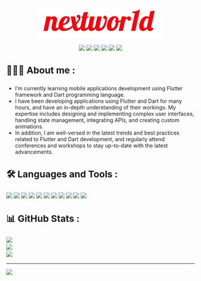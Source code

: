 <p align="center">
  <a href="https://github.com/nextwor1d">
    <img height="90" src="https://github.com/nextwor1d/nextwor1d/blob/main/assets/nextwor1d.png"/></a>
</p>

<p align="center">
  <a href="https://instagram.com/flutter_hero"><img src="https://img.shields.io/badge/INSTAGRAM-E1306C?style=for-the-badge&logo=instagram&logoColor=white"/></a>
  <a href="https://t.me/flutter_ninja"><img src="https://img.shields.io/badge/telegram-1da1f2?style=for-the-badge&logo=telegram&logoColor=white&color=27a0df"/></a> 
  <a href="https://youtube.com/@nextwor1d"><img src="https://img.shields.io/badge/youtube-1da1f2?style=for-the-badge&logo=youtube&logoColor=white&color=ff0000&"/></a>
  <a href="https://stackoverflow.com/users/21555356"><img src="https://img.shields.io/badge/stackoverflow-f27f25?style=for-the-badge&logo=stackoverflow&logoColor=white&color=f27f25"/></a>
  <a href="https://twitter.com/nextwor1d"><img src="https://img.shields.io/badge/twitter-1da1f2?style=for-the-badge&logo=twitter&logoColor=white&color=1da1f2"/></a>
  <a href="https://linkedin.com/in/nextwor1d"><img src="https://img.shields.io/badge/linkedin-0c67c2?style=for-the-badge&logo=linkedin"/></a>
</p>


## <summary><h3>🧑🏻‍💻 About me :</h3></summary>

- I’m currently learning mobile applications development using Flutter framework and Dart programming language.
- I have been developing applications using Flutter and Dart for many hours, and have an in-depth understanding of their workings. My expertise includes designing and implementing complex user interfaces, handling state management, integrating APIs, and creating custom animations.
- In addition, I am well-versed in the latest trends and best practices related to Flutter and Dart development, and regularly attend conferences and workshops to stay up-to-date with the latest advancements.
  
## <summary><h3>🛠️ Languages and Tools :</h3></summary>

<a href="https://en.wikipedia.org/wiki/HTML5"><img src="https://img.shields.io/badge/HTML5-db4b31?logo=html5&logoColor=white"/></a>
<a href="https://en.wikipedia.org/wiki/CSS3"><img src="https://img.shields.io/badge/CSS3-1572b6?logo=CSS3&logoColor=white"/></a>
<a href="https://getbootstrap.com"><img src="https://img.shields.io/badge/BOOTSTRAP-7210f5?logo=BOOTSTRAP&logoColor=white"/></a>
<a href="https://en.wikipedia.org/wiki/JavaScript"><img src="https://img.shields.io/badge/JAVASCRIPT-f0db4f?logo=JAVASCRIPT&logoColor=white"/></a>
<a href="https://dart.dev/"><img src="https://img.shields.io/badge/DART-2bb7f6?logo=DART&logoColor=white"/></a>
<a href="https://flutter.dev"><img src="https://img.shields.io/badge/FLUTTER-015393?logo=flutter&logoColor=white"/></a>
<a href="https://firebase.google.com"><img src="https://img.shields.io/badge/FIREBASE-ffcb2b?logo=FIREBASE&logoColor=white"/></a>
<a href="https://go.dev/"><img src="https://img.shields.io/badge/GO-79d4fd?logo=go&logoColor=white"/></a>
<a href="https://github.com"><img src="https://img.shields.io/badge/GITHUB-black?logo=GITHUB&logoColor=white"/></a>
<a href="https://git-scm.com"><img src="https://img.shields.io/badge/GIT-e84e31?logo=git&logoColor=white"/></a>
<a href="https://code.visualstudio.com/"><img src="https://img.shields.io/badge/VSCODE-3c99d4?logo=visualstudio&logoColor=white"/></a>


## <summary><h3>📊 GitHub Stats :</h3></summary>

![](https://github-readme-stats.vercel.app/api?username=nextwor1d&theme=dark&hide_border=false&include_all_commits=true&count_private=true)<br/>
![](https://github-readme-streak-stats.herokuapp.com/?user=nextwor1d&theme=dark&hide_border=false)<br/>
![](https://github-readme-stats.vercel.app/api/top-langs/?username=nextwor1d&theme=dark&hide_border=false&include_all_commits=true&count_private=true&layout=compact)

---
[![](https://visitcount.itsvg.in/api?id=nextwor1d&label=Profile%20Views&color=12&icon=0&pretty=true)](https://visitcount.itsvg.in)
